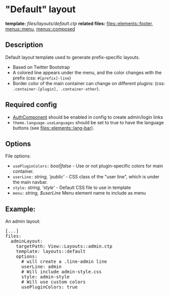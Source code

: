 # "Default" layout
<i class="icon-file"></i> **template:** *files/layouts/default.ctp*
<i class="icon-cogs"></i> **related files:** [files::elements::footer](../files.element_footer.md/docs:template),  [menus::menu](../menus.menu.md/docs:template),  [menus::composed](../menus.composed.md/docs:template)

## Description
Default layout template used to generate prefix-specific layouts.

 * Based on Twitter Bootstrap
 * A colored line appears under the menu, and the color changes with the prefix (css: `#[prefix]-line`)
 * Border color of the main container can change on different plugins: (css: `.container-[plugin], .container-other`).

## Required config

 * [AuthComponent](../theme_config.component_authComponent.md/docs:template) should be enabled in config to create admin/login links
 * `theme.language.useLanguages` should be set to true to have the language buttons (see [files::elements::lang-bar](../files.elements_lang-bar/docs:template)).

## Options

File options:

 * `usePluginColors:` *bool|false* - Use or not plugin-specific colors for main container.
 * `userLine:` *string, 'public'* - CSS class of the "user line", which is under the main navbar.
 * `style:` *string, 'style'* - Default CSS file to use in template
 * `menu:` *string, $userLine* Menu element name to include as menu

## Example:
An admin layout:
<pre class="syntax yaml">
[...]
files:
  adminLayout:
    targetPath: View::Layouts::admin.ctp
    template: layouts::default
    options:
      # will create a .line-admin line
      userLine: admin
      # Will include admin-style.css
      style: admin-style
      # Will use custom colors
      usePluginColors: true
</pre>

